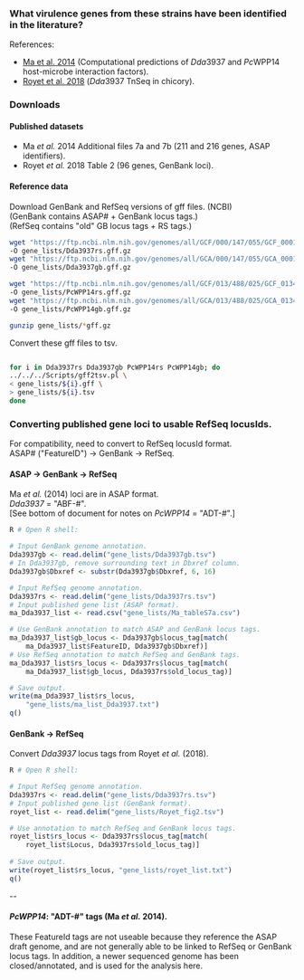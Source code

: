 ### What virulence genes from these strains have been identified in the literature?

References: 

- [Ma et al. 2014](https://doi.org/10.1186/1471-2164-15-508) (Computational predictions of *Dda*3937 and *Pc*WPP14 host-microbe interaction factors).
- [Royet et al. 2018](https://doi.org/10.1111/mpp.12754) (*Dda*3937 TnSeq in chicory).

### Downloads

#### Published datasets

- Ma *et al.* 2014 Additional files 7a and 7b (211 and 216 genes, ASAP identifiers).
- Royet *et al.* 2018 Table 2 (96 genes, GenBank loci).

#### Reference data

Download GenBank and RefSeq versions of gff files. (NCBI)  
(GenBank contains ASAP# + GenBank locus tags.)  
(RefSeq contains "old" GB locus tags + RS tags.) 

~~~ bash
wget "https://ftp.ncbi.nlm.nih.gov/genomes/all/GCF/000/147/055/GCF_000147055.1_ASM14705v1/GCF_000147055.1_ASM14705v1_genomic.gff.gz" \
-O gene_lists/Dda3937rs.gff.gz
wget "https://ftp.ncbi.nlm.nih.gov/genomes/all/GCA/000/147/055/GCA_000147055.1_ASM14705v1/GCA_000147055.1_ASM14705v1_genomic.gff.gz" \
-O gene_lists/Dda3937gb.gff.gz

wget "https://ftp.ncbi.nlm.nih.gov/genomes/all/GCF/013/488/025/GCF_013488025.1_ASM1348802v1/GCF_013488025.1_ASM1348802v1_genomic.gff.gz" \
-O gene_lists/PcWPP14rs.gff.gz
wget "https://ftp.ncbi.nlm.nih.gov/genomes/all/GCA/013/488/025/GCA_013488025.1_ASM1348802v1/GCA_013488025.1_ASM1348802v1_genomic.gff.gz" \
-O gene_lists/PcWPP14gb.gff.gz

gunzip gene_lists/*gff.gz
~~~

Convert these gff files to tsv.

~~~ bash

for i in Dda3937rs Dda3937gb PcWPP14rs PcWPP14gb; do
../../../Scripts/gff2tsv.pl \
< gene_lists/${i}.gff \
> gene_lists/${i}.tsv
done
~~~

### Converting published gene loci to usable RefSeq locusIds.

For compatibility, need to convert to RefSeq locusId format.  
ASAP# ("FeatureID") -> GenBank -> RefSeq.

#### ASAP -> GenBank -> RefSeq

Ma *et al.* (2014) loci are in ASAP format.  
*Dda3937* = "ABF-#".  
[See bottom of document for notes on *PcWPP14* = "ADT-#".]

~~~ r
R # Open R shell:

# Input GenBank genome annotation.
Dda3937gb <- read.delim("gene_lists/Dda3937gb.tsv")
# In Dda3937gb, remove surrounding text in Dbxref column.
Dda3937gb$Dbxref <- substr(Dda3937gb$Dbxref, 6, 16)

# Input RefSeq genome annotation.
Dda3937rs <- read.delim("gene_lists/Dda3937rs.tsv")
# Input published gene list (ASAP format).
ma_Dda3937_list <- read.csv("gene_lists/Ma_tableS7a.csv")

# Use GenBank annotation to match ASAP and GenBank locus tags.
ma_Dda3937_list$gb_locus <- Dda3937gb$locus_tag[match(
	ma_Dda3937_list$FeatureID, Dda3937gb$Dbxref)]
# Use RefSeq annotation to match RefSeq and GenBank tags.
ma_Dda3937_list$rs_locus <- Dda3937rs$locus_tag[match(
	ma_Dda3937_list$gb_locus, Dda3937rs$old_locus_tag)]

# Save output.
write(ma_Dda3937_list$rs_locus, 
	"gene_lists/ma_list_Dda3937.txt")
q()
~~~

#### GenBank -> RefSeq

Convert *Dda3937* locus tags from Royet *et al.* (2018).

~~~ r
R # Open R shell:

# Input RefSeq genome annotation.
Dda3937rs <- read.delim("gene_lists/Dda3937rs.tsv")
# Input published gene list (GenBank format).
royet_list <- read.delim("gene_lists/Royet_fig2.tsv")

# Use annotation to match RefSeq and GenBank locus tags.
royet_list$rs_locus <- Dda3937rs$locus_tag[match(
	royet_list$Locus, Dda3937rs$old_locus_tag)]
	
# Save output.
write(royet_list$rs_locus, "gene_lists/royet_list.txt")
q()
~~~

--

#### *PcWPP14*: "ADT-#" tags (Ma *et al.* 2014).

These FeatureId tags are not useable because they reference the ASAP draft genome, and are not generally able to be linked to RefSeq or GenBank locus tags. In addition, a newer sequenced genome has been closed/annotated, and is used for the analysis here. 
